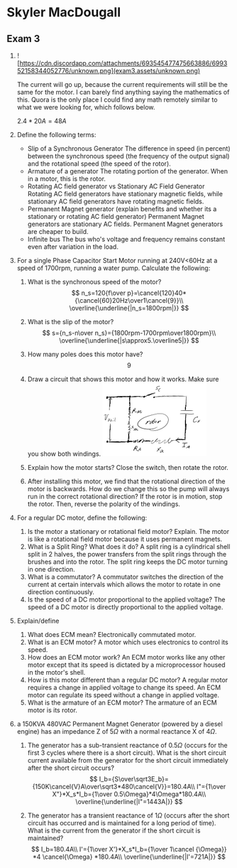 # Skyler MacDougall

## Exam 3

1.  ![https://cdn.discordapp.com/attachments/693545477475663886/699352158344052776/unknown.png](exam3.assets/unknown.png)

    The current will go up, because the current requirements will still be the same for the motor. I can barely find anything saying the mathematics of this. Quora is the only place I could find any math remotely similar to what we were looking for, which follows below.

    $2.4*20A=48A$

    

2.  Define the following terms:

    -   Slip of a Synchronous Generator
        The difference in speed (in percent) between the synchronous speed (the frequency of the output signal) and the rotational speed (the speed of the rotor).
    -   Armature of a generator
        The rotating portion of the generator. When in a motor, this is the rotor.
    -   Rotating AC field generator vs Stationary AC Field Generator
        Rotating AC field generators have stationary magnetic fields, while stationary AC field generators have rotating magnetic fields.
    -   Permanent Magnet generator (explain benefits and whether its a stationary or rotating AC field generator)
        Permanent Magnet generators are stationary AC fields. Permanent Magnet generators are cheaper to build.
    -   Infinite bus
        The bus who's voltage and frequency remains constant even after variation in the load. 

3.  For a single Phase Capacitor Start Motor running at 240V<60Hz at a speed of 1700rpm, running a water pump. Calculate the following:

    1.  What is the synchronous speed of the motor?
        $$
        n_s=120{f\over p}=\cancel{120}40*{\cancel{60}20Hz\over1\cancel{9}}\\
        \overline{\underline{|n_s=1800rpm|}}
        $$

    2.  What is the slip of the motor?
        $$
        s={n_s-n\over n_s}={1800rpm-1700rpm\over1800rpm}\\
        \overline{\underline{|s\approx5.\overline5|}}
        $$

    3.  How many poles does this motor have?
        $$
        9
        $$

    4.  Draw a circuit that shows this motor and how it works. Make sure you show both windings.
        ![image-20200423142207040](exam3.assets/image-20200423142207040.png)

    5.  Explain how the motor starts?
        Close the switch, then rotate the rotor.

    6.  After installing this motor, we find that the rotational direction of the motor is backwards. How do we change this so the pump will always run in the correct rotational direction?
        If the rotor is in motion, stop the rotor. Then, reverse the polarity of the windings.

4.  For a regular DC motor, define the following:

    1.  Is the motor a stationary or rotational field motor? Explain.
        The motor is like a rotational field motor because it uses permanent magnets.
    2.  What is a Split Ring? What does it do?
        A split ring is a cylindrical shell split in 2 halves, the power transfers from the split rings through the brushes and into the rotor. The split ring keeps the DC motor turning in one direction.
    3.  What is a commutator?
        A commutator switches the direction of the current at certain intervals which allows the motor to rotate in one direction continuously.
    4.  Is the speed of a DC motor proportional to the applied voltage?
        The speed of a DC motor is directly proportional to the applied voltage. 

5.  Explain/define

    1.  What does ECM mean?
        Electronically commutated motor.
    2.  What is an ECM motor?
        A motor which uses electronics to control its speed.
    3.  How does an ECM motor work?
        An ECM motor works like any other motor except that its speed is dictated by a microprocessor housed in the motor's shell. 
    4.  How is this motor different than a regular DC motor?
        A regular motor requires a change in applied voltage to change its speed. An ECM motor can regulate its speed without a change in applied voltage.
    5.  What is the armature of an ECM motor?
        The armature of an ECM motor is its rotor.

6.  a 150KVA 480VAC Permanent Magnet Generator (powered by a diesel engine) has an impedance Z of $5\Omega$ with a normal reactance X of $4\Omega$.

    1.  The generator has a sub-transient reactance of $0.5\Omega$ (occurs for the first 3 cycles where there is a short circuit). What is the short circuit current available from the generator for the short circuit immediately after the short circuit occurs?
        $$
        I_b={S\over\sqrt3E_b}={150K\cancel{V}A\over\sqrt3*480\cancel{V}}=180.4A\\
        I"={1\over X"}*X_s*I_b={1\over 0.5\Omega}*4\Omega*180.4A\\
        \overline{\underline{|I"=1443A|}}
        $$

    2.  The generator has a transient reactance of $1\Omega$ (occurs after the short circuit has occurred and is maintained for a long period of time). What is the current from the generator if the short circuit is maintained?
        $$
        I_b=180.4A\\
        I'={1\over X'}*X_s*I_b={1\over 1\cancel {\Omega}} *4 \cancel{\Omega} *180.4A\\
        \overline{\underline{|I'=721A|}}
        $$